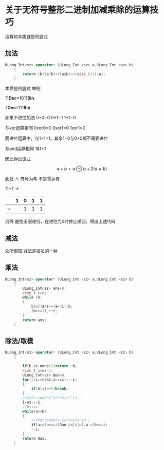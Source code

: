 # 关于无符号整形二进制加减乘除的运算技巧

运算的本质就是列竖式

## 加法

```cpp
ULong_Int<sz> operator+ (ULong_Int <sz> a,ULong_Int <sz> b)
    {
        return (b?(a^b)+((a&b)<<(size_t)1):a);
    }
```

本质是列竖式 举例

11**Dec**=1011**Bin**

7**Dec**=111**Bin**

如果不进位加法 0+0=0 0+1=1 1+1=0

与xor运算相同 0xor0=0 0xor1=0 1xor1=0

而进位运算中，仅1+1=1，其余1+0与0+0都不需要进位

与and运算相同 1&1=1

因此得出该式

$$
a+b=a\oplus b+2(a\land b)
$$

此处 $\land$ 符号为与 不是幂运算

11+7 ->

|   | 1 | 0 | 1 | 1 |
| - | - | - | - | - |
| + |   | 1 | 1 | 1 |

另外 避免无限递归，在进位为0时停止递归，得出上述代码

## 减法

众所周知 减法是加法的一种

## 乘法

```cpp
ULong_Int<sz> operator* (ULong_Int <sz> a,ULong_Int <sz> b)
    {
        ULong_Int<sz> ans=0;
        size_t i=0;
        while (b)
        {
            b[0]?ans+=(a<<i):b;
            (b>>=1),++i;
        }
        return ans;
    }
```

## 除法/取模

```cpp
ULong_Int<sz> operator/ (ULong_Int <sz> a,ULong_Int <sz> b)
    {
      
        if(b.cs.none())return ~b;
        size_t i=sz-1;
        ULong_Int<sz> Quo=0;
        for(;(i>=0)&&(i<=sz);--i)
        {
            if(b[i]==1)break;
        }
        //std::cout<<"i="<<i<<'\n';
        i=sz-1-i;
        //b<<=i;
        while(a>=b)
        {
            //std::cout<<"i="<<i<<'\n';
            if(a>=(b<<i))Quo.cs[i]=1,a-=(b<<i);
            --i;
        }
        return Quo;
    }
```
